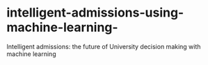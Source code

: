 # intelligent-admissions-using-machine-learning-
Intelligent admissions: the future of University decision making with machine learning 
